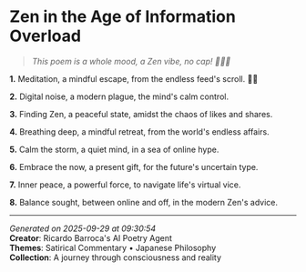 # Zen in the Age of Information Overload

> *This poem is a whole mood, a Zen vibe, no cap! 🧘‍♀️🧠*

**1.** Meditation, a mindful escape, from the endless feed's scroll. 🧘‍♀️


**2.** Digital noise, a modern plague, the mind's calm control.


**3.** Finding Zen, a peaceful state, amidst the chaos of likes and shares.


**4.** Breathing deep, a mindful retreat, from the world's endless affairs.


**5.** Calm the storm, a quiet mind, in a sea of online hype.


**6.** Embrace the now, a present gift, for the future's uncertain type.


**7.** Inner peace, a powerful force, to navigate life's virtual vice.


**8.** Balance sought, between online and off, in the modern Zen's advice.



---

*Generated on 2025-09-29 at 09:30:54*  
**Creator**: Ricardo Barroca's AI Poetry Agent  
**Themes**: Satirical Commentary • Japanese Philosophy  
**Collection**: A journey through consciousness and reality